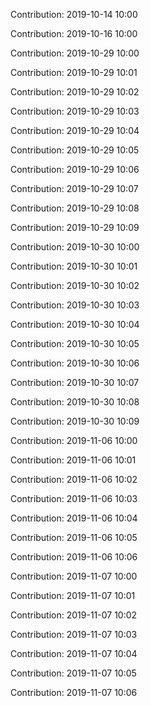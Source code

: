 Contribution: 2019-10-14 10:00

Contribution: 2019-10-16 10:00

Contribution: 2019-10-29 10:00

Contribution: 2019-10-29 10:01

Contribution: 2019-10-29 10:02

Contribution: 2019-10-29 10:03

Contribution: 2019-10-29 10:04

Contribution: 2019-10-29 10:05

Contribution: 2019-10-29 10:06

Contribution: 2019-10-29 10:07

Contribution: 2019-10-29 10:08

Contribution: 2019-10-29 10:09

Contribution: 2019-10-30 10:00

Contribution: 2019-10-30 10:01

Contribution: 2019-10-30 10:02

Contribution: 2019-10-30 10:03

Contribution: 2019-10-30 10:04

Contribution: 2019-10-30 10:05

Contribution: 2019-10-30 10:06

Contribution: 2019-10-30 10:07

Contribution: 2019-10-30 10:08

Contribution: 2019-10-30 10:09

Contribution: 2019-11-06 10:00

Contribution: 2019-11-06 10:01

Contribution: 2019-11-06 10:02

Contribution: 2019-11-06 10:03

Contribution: 2019-11-06 10:04

Contribution: 2019-11-06 10:05

Contribution: 2019-11-06 10:06

Contribution: 2019-11-07 10:00

Contribution: 2019-11-07 10:01

Contribution: 2019-11-07 10:02

Contribution: 2019-11-07 10:03

Contribution: 2019-11-07 10:04

Contribution: 2019-11-07 10:05

Contribution: 2019-11-07 10:06

